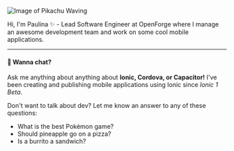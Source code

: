 ![Image of Pikachu Waving](https://emojis.slackmojis.com/emojis/images/1579216111/7550/pikachu_wave.gif?1579216111)

Hi, I'm Paulina ✨ - Lead Software Engineer at OpenForge where I manage an awesome development team and work on some cool mobile applications.

---

#### 💬 Wanna chat?
Ask me anything about anything about __Ionic, Cordova, or Capacitor!__ 
I've been creating and publishing mobile applications using Ionic since _Ionic 1 Beta_.

Don't want to talk about dev? Let me know an answer to any of these questions:
- What is the best Pokémon game? 
- Should pineapple go on a pizza?
- Is a burrito a sandwich?
